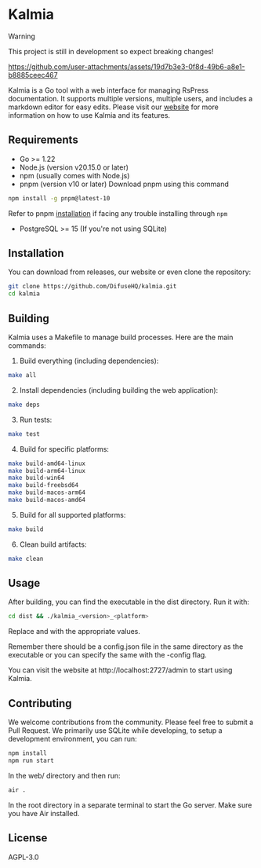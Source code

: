 # Kalmia

> [!WARNING]
> This project is still in development so expect breaking changes!



https://github.com/user-attachments/assets/19d7b3e3-0f8d-49b6-a8e1-b8885ceec467



Kalmia is a Go tool with a web interface for managing RsPress documentation. It supports multiple versions, multiple users, and includes a markdown editor for easy edits. Please visit our [website](https://kalmia.difuse.io) for more information on how to use Kalmia and its features.

## Requirements

- Go >= 1.22
- Node.js (version v20.15.0 or later)
- npm (usually comes with Node.js)
- pnpm (version v10 or later)
Download pnpm using this command
```bash
npm install -g pnpm@latest-10

```
Refer to pnpm [installation](https://pnpm.io/installation) if facing any trouble installing through `npm`
- PostgreSQL >= 15 (If you're not using SQLite)

## Installation

You can download from releases, our website or even clone the repository:

```bash
git clone https://github.com/DifuseHQ/kalmia.git
cd kalmia
```

## Building

Kalmia uses a Makefile to manage build processes. Here are the main commands:

1. Build everything (including dependencies):

```bash
make all
```

2. Install dependencies (including building the web application):

```bash
make deps
```

3. Run tests:

```bash
make test
```

4. Build for specific platforms:

```bash
make build-amd64-linux
make build-arm64-linux
make build-win64
make build-freebsd64
make build-macos-arm64
make build-macos-amd64
```
5. Build for all supported platforms:

```bash
make build
```

6. Clean build artifacts:

```bash
make clean
```

## Usage

After building, you can find the executable in the dist directory. Run it with:

```bash
cd dist && ./kalmia_<version>_<platform>
```
Replace <version> and <platform> with the appropriate values.

Remember there should be a config.json file in the same directory as the executable or you can specify the same with the -config flag.

You can visit the website at http://localhost:2727/admin to start using Kalmia.

## Contributing

We welcome contributions from the community. Please feel free to submit a Pull Request. We primarily use SQLite while developing, to setup a development environment, you can run:

```bash
npm install
npm run start
```

In the web/ directory and then run:

```bash
air .
```

In the root directory in a separate terminal to start the Go server. Make sure you have Air installed.

## License

AGPL-3.0
